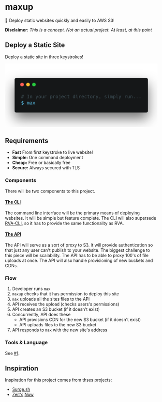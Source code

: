 # maxup

🚀 Deploy static websites quickly and easily to AWS S3!

**Disclaimer:** _This is a concept. Not an actual project. At least, at this point_

## Deploy a Static Site

Deploy a static site in three keystrokes!

![shell](docs/images/shell.png)

## Requirements

* **Fast** From first keystroke to live website!
* **Simple:** One command deployment
* **Cheap:** Free or basically free
* **Secure:** Always secured with TLS

### Components

There will be two components to this project.

#### [The CLI](docs/cli.md)

The command line interface will be the primary means of deploying websites. It will be simple but feature complete. The CLI will also supersede [RVA-CLI](https://oss.eventone.page/rva-cli/), so it has to provide the same functionality as RVA.

#### [The API](docs/api.md)

The API will serve as a sort of proxy to S3. It will provide authentication so that just any user can't publish to your website. The biggest challenge to this piece will be scalability. The API has to be able to proxy 100's of file uploads at once. The API will also handle provisioning of new buckets and CDNs.

### Flow

1.  Developer runs `max`
2.  `maxup` checks that it has permission to deploy this site
3.  `max` uploads all the sites files to the API
4.  API receives the upload (checks users's permissions)
5.  API creates an S3 bucket (if it doesn't exist)
6.  Concurrently, API does these
    * API provisions CDN for the new S3 bucket (if it doesn't exist)
    * API uploads files to the new S3 bucket
7.  API responds to `max` with the new site's address

### Tools & Language

See [#1](https://github.com/maxup-sh/maxup/issues/1).

## Inspiration

Inspiration for this project comes from thses projects:

* [Surge.sh](https://surge.sh)
* [Zeit's](https://zeit.co) [Now](https://zeit.co/now)
